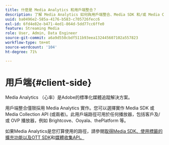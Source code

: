 ```yaml
---
title: 什麼是 Media Analytics 和用戶端整合？
description: 了解 Media Analytics 如何與用戶端整合、Media SDK 和/或 Media Collection API 搭配運作。
uuid: ba0496e2-585a-4176-b583-c705726fecc6
exl-id: 6fd4e82e-b471-4ed1-864d-5dd77cc6ffe0
feature: Streaming Media
role: User, Admin, Data Engineer
source-git-commit: a6a9d550cbdf511b93eea132445607102a557823
workflow-type: tm+mt
source-wordcount: '104'
ht-degree: 71%

---
```


# 用戶端{#client-side}

Media Analytics （心率）是Adobe的標準化媒體追蹤解決方案。

用戶端整合僅限採用 Media Analytics 實作。您可以選擇實作 Media SDK 或 Media Collection API (或兩者)。此用戶端路徑可用於任何播放器，包括客戶及/或 OVP 播放器，例如 Brightcove、Ooyala、thePlatform 等。

如果Media Analytics是您打算使用的路徑，請參閱[取得Media SDK、使用標籤的擴充功能以及OTT SDK](/help/getting-started/download-sdks.md)和[媒體收集API。](/help/implementation/media-collection-api/mc-api-overview.md)
